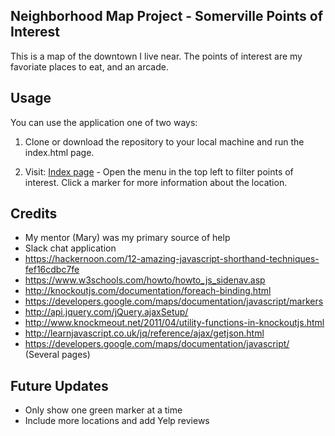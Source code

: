 ## Neighborhood Map Project - Somerville Points of Interest

This is a map of the downtown I live near. The points of interest are my favoriate places to eat, and an arcade.

## Usage

You can use the application one of two ways:

1. Clone or download the repository to your local machine and run the index.html page.

2. Visit: [Index page](https://lostandsaved.github.io/Somerville-Points-of-Interest/index.html) - Open the menu in the top left to filter points of interest. Click a marker for more information about the location.

## Credits

* My mentor (Mary) was my primary source of help
* Slack chat application
* https://hackernoon.com/12-amazing-javascript-shorthand-techniques-fef16cdbc7fe
* https://www.w3schools.com/howto/howto_js_sidenav.asp
* http://knockoutjs.com/documentation/foreach-binding.html
* https://developers.google.com/maps/documentation/javascript/markers
* http://api.jquery.com/jQuery.ajaxSetup/
* http://www.knockmeout.net/2011/04/utility-functions-in-knockoutjs.html
* http://learnjavascript.co.uk/jq/reference/ajax/getjson.html
* https://developers.google.com/maps/documentation/javascript/ (Several pages)

## Future Updates

* Only show one green marker at a time
* Include more locations and add Yelp reviews
